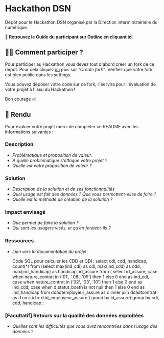 # Hackathon DSN

Dépôt pour le Hackathon DSN organisé par la Direction interministérielle du numérique.

**📙 Retrouvez le Guide du participant sur Outline en cliquant [ici](https://documentation.beta.numerique.gouv.fr/doc/guide-hackathon-dsn-Vvxa7bq3O0)**

## 👩‍💻 Comment participer ? 

Pour participer au Hackathon vous devez tout d'abord créer un fork de ce dépôt. Pour cela cliquez [ici](https://github.com/etalab-ia/Hackathon-DSN/fork) puis sur *"Create fork"*. Vérifiez que votre fork est bien public dans les settings. 

Vous pouvez déposer votre code sur ce fork, il servira pour l'évaluation de votre projet à l'issu du Hackathon ! 

Bon courage 🔥!

## 🌸 Rendu

Pour évaluer votre projet merci de compléter ce README avec les informations suivantes : 

### Description

* *Problématique et proposition de valeur.*
* *A quelle problématique s’attaque votre projet ?*
* *Quelle est votre proposition de valeur ?*

### Solution

* *Description de la solution et de ses fonctionnalités*
* *Quel usage est fait des données ? Que vous permettent-elles de faire ?*
* *Quelle est la méthode de création de la solution ?*

### Impact envisagé

* *Que permet de faire la solution ?*
* *Qui sont les usagers visés, et qu’en feraient-ils ?*

### Ressources

* *Lien vers la documentation du projet*

  Code SQL pour calculer les CDD et CDI :
  select cdi, cdd, handicap, count(*) from (select max(ind_cdi) as cdi, max(ind_cdd) as cdd, max(ind_handicap) as handicap, id_assure from (
			select id_assure,
			case when nature_contrat in ('01', ' 08', '09') then 1 else 0 end as ind_cdi,
			case when nature_contrat in ('02', '03', '10') then 1 else 0 end as ind_cdd,
			case when d.statut_boeth is not null then 1 else 0 end as ind_handicap
			from ddadtemployeur_assure as c 
			inner join ddadtcontrat as d 
			on c.id = d.id_employeur_assure
			) 
		group by id_assure) group by cdi, cdd, handicap ;

  

### [Facultatif] Retours sur la qualité des données exploitées

* *Quelles sont les difficultés que vous avez rencontrées dans l’usage des données ?*
